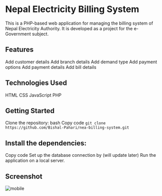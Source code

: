 # Nepal Electricity Billing System
This is a PHP-based web application for managing the billing system of Nepal Electricity Authority. It is developed as a project for the e-Government subject.

## Features
Add customer details
Add branch details
Add demand type
Add payment options
Add payment details
Add bill details

## Technologies Used
HTML
CSS
JavaScript
PHP

## Getting Started
Clone the repository:
bash
Copy code
```git clone https://github.com/Bishal-Pahari/nea-billing-system.git```

## Install the dependencies:
Copy code
Set up the database connection by (will update later)
Run the application on a local server.

## Screenshot

![mobile](https://github.com/Bishal-Pahari/NEA-billing-system/assets/61013432/ef9c2126-0fb8-4211-8f20-bb166bbc2cda)
